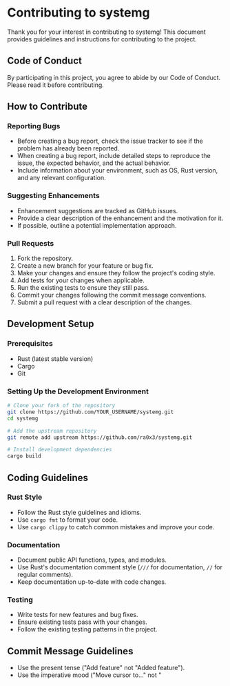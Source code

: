 # Contributing to systemg

Thank you for your interest in contributing to systemg! This document provides guidelines and instructions for contributing to the project.

## Code of Conduct

By participating in this project, you agree to abide by our Code of Conduct. Please read it before contributing.

## How to Contribute

### Reporting Bugs

- Before creating a bug report, check the issue tracker to see if the problem has already been reported.
- When creating a bug report, include detailed steps to reproduce the issue, the expected behavior, and the actual behavior.
- Include information about your environment, such as OS, Rust version, and any relevant configuration.

### Suggesting Enhancements

- Enhancement suggestions are tracked as GitHub issues.
- Provide a clear description of the enhancement and the motivation for it.
- If possible, outline a potential implementation approach.

### Pull Requests

1. Fork the repository.
2. Create a new branch for your feature or bug fix.
3. Make your changes and ensure they follow the project's coding style.
4. Add tests for your changes when applicable.
5. Run the existing tests to ensure they still pass.
6. Commit your changes following the commit message conventions.
7. Submit a pull request with a clear description of the changes.

## Development Setup

### Prerequisites

- Rust (latest stable version)
- Cargo
- Git

### Setting Up the Development Environment

```sh
# Clone your fork of the repository
git clone https://github.com/YOUR_USERNAME/systemg.git
cd systemg

# Add the upstream repository
git remote add upstream https://github.com/ra0x3/systemg.git

# Install development dependencies
cargo build
```

## Coding Guidelines

### Rust Style

- Follow the Rust style guidelines and idioms.
- Use `cargo fmt` to format your code.
- Use `cargo clippy` to catch common mistakes and improve your code.

### Documentation

- Document public API functions, types, and modules.
- Use Rust's documentation comment style (`///` for documentation, `//` for regular comments).
- Keep documentation up-to-date with code changes.

### Testing

- Write tests for new features and bug fixes.
- Ensure existing tests pass with your changes.
- Follow the existing testing patterns in the project.

## Commit Message Guidelines

- Use the present tense ("Add feature" not "Added feature").
- Use the imperative mood ("Move cursor to..." not "
